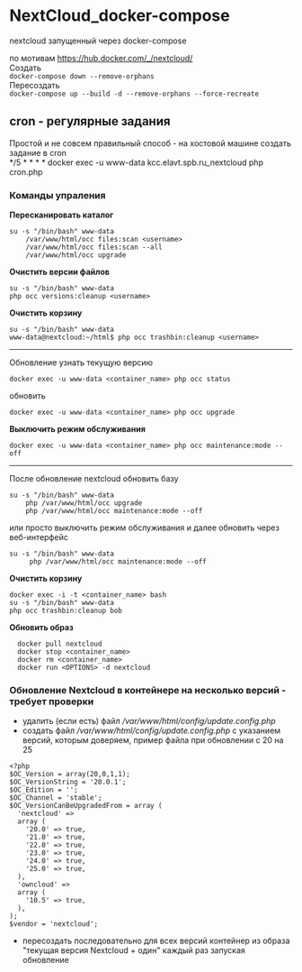 # NextCloud_docker-compose  
nextcloud запущенный через docker-compose

по мотивам https://hub.docker.com/_/nextcloud/  
Создать  
```docker-compose down --remove-orphans```  
Пересоздать  
```docker-compose up --build -d --remove-orphans --force-recreate```  

## cron - регулярные задания  
Простой и не совсем правильный способ - на хостовой машине создать задание в cron  
    */5 * * * * docker exec -u www-data kcc.elavt.spb.ru_nextcloud php cron.php

### Команды упраления  
**Пересканировать каталог**  
```
su -s "/bin/bash" www-data
    /var/www/html/occ files:scan <username>
    /var/www/html/occ files:scan --all
    /var/www/html/occ upgrade
```
**Очистить версии файлов**
```
su -s "/bin/bash" www-data
php occ versions:cleanup <username>
```
**Очистить корзину**
```
su -s "/bin/bash" www-data
www-data@nextcloud:~/html$ php occ trashbin:cleanup <username>
```
* * *
Обновление 
узнать текущую версию
```
docker exec -u www-data <container_name> php occ status
```
обновить
```
docker exec -u www-data <container_name> php occ upgrade
```
**Выключить режим обслуживания**
```
docker exec -u www-data <container_name> php occ maintenance:mode --off
```
* * *
После обновление nextcloud обновить базу
```
su -s "/bin/bash" www-data
    php /var/www/html/occ upgrade
    php /var/www/html/occ maintenance:mode --off
```
или просто выключить режим обслуживания и далее обновить через веб-интерфейс
```
su -s "/bin/bash" www-data
     php /var/www/html/occ maintenance:mode --off
```
**Очистить корзину**
```
docker exec -i -t <container_name> bash
su -s "/bin/bash" www-data
php occ trashbin:cleanup bob
```
**Обновить образ**
```
  docker pull nextcloud
  docker stop <container_name>
  docker rm <container_name>
  docker run <OPTIONS> -d nextcloud
```

### Обновление Nextcloud в контейнере на несколько версий - требует проверки  
- удалить (если есть) файл */var/www/html/config/update.config.php* 
- создать файл */var/www/html/config/update.config.php* с указанием версий, которым доверяем, пример файла при обновлении с 20 на 25
```
<?php
$OC_Version = array(20,0,1,1);
$OC_VersionString = '20.0.1';
$OC_Edition = '';
$OC_Channel = 'stable';
$OC_VersionCanBeUpgradedFrom = array (
  'nextcloud' =>
  array (
    '20.0' => true,
    '21.0' => true,
    '22.0' => true,
    '23.0' => true,
    '24.0' => true,
    '25.0' => true,
  ),
  'owncloud' =>
  array (
    '10.5' => true,
  ),
);
$vendor = 'nextcloud';
```
- пересоздать последовательно для всех версий контейнер из образа "текущая версия Nextcloud + один" каждый раз запуская обновление  
